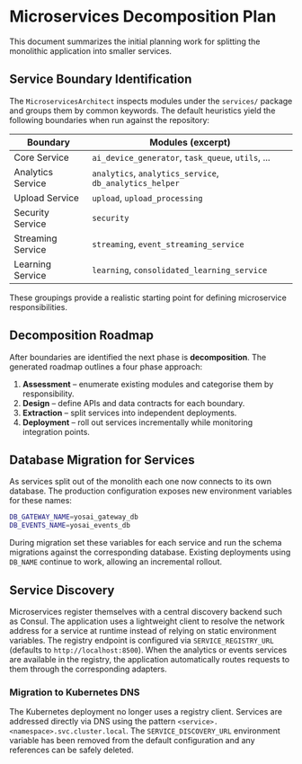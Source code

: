 # Microservices Decomposition Plan

This document summarizes the initial planning work for splitting the monolithic
application into smaller services.

## Service Boundary Identification

The `MicroservicesArchitect` inspects modules under the `services/` package and
groups them by common keywords. The default heuristics yield the following
boundaries when run against the repository:

| Boundary            | Modules (excerpt)                                     |
| ------------------- | ----------------------------------------------------- |
| Core Service        | `ai_device_generator`, `task_queue`, `utils`, ...     |
| Analytics Service   | `analytics`, `analytics_service`, `db_analytics_helper` |
| Upload Service      | `upload`, `upload_processing`                          |
| Security Service    | `security`                                            |
| Streaming Service   | `streaming`, `event_streaming_service`                |
| Learning Service    | `learning`, `consolidated_learning_service`           |

These groupings provide a realistic starting point for defining microservice
responsibilities.

## Decomposition Roadmap

After boundaries are identified the next phase is **decomposition**. The
generated roadmap outlines a four phase approach:

1. **Assessment** – enumerate existing modules and categorise them by
   responsibility.
2. **Design** – define APIs and data contracts for each boundary.
3. **Extraction** – split services into independent deployments.
4. **Deployment** – roll out services incrementally while monitoring
   integration points.

## Database Migration for Services

As services split out of the monolith each one now connects to its own
database. The production configuration exposes new environment variables for
these names:

```bash
DB_GATEWAY_NAME=yosai_gateway_db
DB_EVENTS_NAME=yosai_events_db
```

During migration set these variables for each service and run the schema
migrations against the corresponding database. Existing deployments using
`DB_NAME` continue to work, allowing an incremental rollout.

## Service Discovery

Microservices register themselves with a central discovery backend such as
Consul.  The application uses a lightweight client to resolve the network
address for a service at runtime instead of relying on static environment
variables.  The registry endpoint is configured via `SERVICE_REGISTRY_URL`
(defaults to `http://localhost:8500`).  When the analytics or events services
are available in the registry, the application automatically routes requests to
them through the corresponding adapters.

### Migration to Kubernetes DNS

The Kubernetes deployment no longer uses a registry client.  Services are
addressed directly via DNS using the pattern
`<service>.<namespace>.svc.cluster.local`.  The `SERVICE_DISCOVERY_URL`
environment variable has been removed from the default configuration and any
references can be safely deleted.

